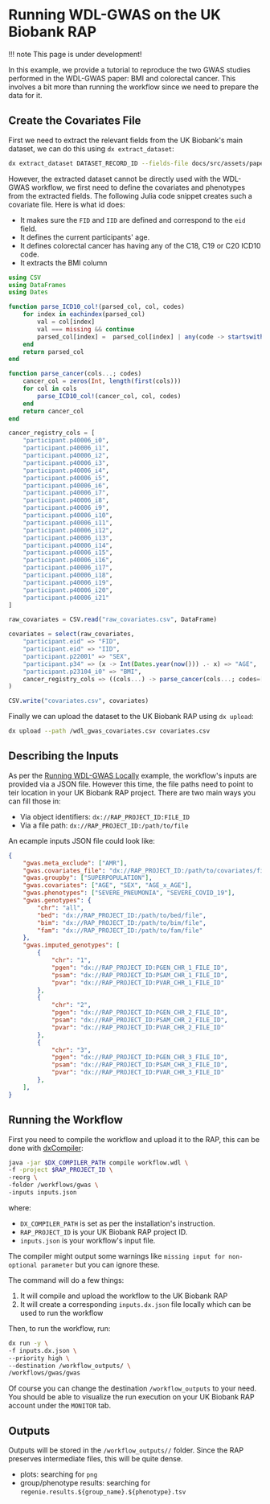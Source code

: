 # Running WDL-GWAS on the UK Biobank RAP

!!! note
    This page is under development!

In this example, we provide a tutorial to reproduce the two GWAS studies performed in the WDL-GWAS paper: BMI and colorectal cancer. This involves a bit more than running the workflow since we need to prepare the data for it.

## Create the Covariates File

First we need to extract the relevant fields from the UK Biobank's main dataset, we can do this using `dx extract_dataset`:

```bash
dx extract_dataset DATASET_RECORD_ID --fields-file docs/src/assets/paper_fields.txt --output raw_covariates.csv
```

However, the extracted dataset cannot be directly used with the WDL-GWAS workflow, we first need to define the covariates and phenotypes from the extracted fields. The following Julia code snippet creates such a covariate file. Here is what id does:

- It makes sure the `FID` and `IID` are defined and correspond to the `eid` field.
- It defines the current participants' age.
- It defines colorectal cancer has having any of the C18, C19 or C20 ICD10 code.
- It extracts the BMI column

```julia
using CSV
using DataFrames
using Dates

function parse_ICD10_col!(parsed_col, col, codes)
    for index in eachindex(parsed_col)
        val = col[index]
        val === missing && continue
        parsed_col[index] =  parsed_col[index] | any(code -> startswith(val, code), codes)
    end
    return parsed_col
end

function parse_cancer(cols...; codes)
    cancer_col = zeros(Int, length(first(cols)))
    for col in cols
        parse_ICD10_col!(cancer_col, col, codes)
    end
    return cancer_col
end

cancer_registry_cols = [
    "participant.p40006_i0",
    "participant.p40006_i1",
    "participant.p40006_i2",
    "participant.p40006_i3",
    "participant.p40006_i4",
    "participant.p40006_i5",
    "participant.p40006_i6",
    "participant.p40006_i7",
    "participant.p40006_i8",
    "participant.p40006_i9",
    "participant.p40006_i10",
    "participant.p40006_i11",
    "participant.p40006_i12",
    "participant.p40006_i13",
    "participant.p40006_i14",
    "participant.p40006_i15",
    "participant.p40006_i16",
    "participant.p40006_i17",
    "participant.p40006_i18",
    "participant.p40006_i19",
    "participant.p40006_i20",
    "participant.p40006_i21"
]

raw_covariates = CSV.read("raw_covariates.csv", DataFrame)

covariates = select(raw_covariates,
    "participant.eid" => "FID",
    "participant.eid" => "IID",
    "participant.p22001" => "SEX",
    "participant.p34" => (x -> Int(Dates.year(now())) .- x) => "AGE",
    "participant.p23104_i0" => "BMI",
    cancer_registry_cols => ((cols...) -> parse_cancer(cols...; codes=["C18", "C19", "C20"])) => "COLORECTAL_CANCER"
)

CSV.write("covariates.csv", covariates)
```

Finally we can upload the dataset to the UK Biobank RAP using `dx upload`:

```bash
dx upload --path /wdl_gwas_covariates.csv covariates.csv
```

## Describing the Inputs

As per the [Running WDL-GWAS Locally](@ref) example, the workflow's inputs are provided via a JSON file. However this time, the file paths need to point to teir location in your UK Biobank RAP project. There are two main ways you can fill those in:

- Via object identifiers: `dx://RAP_PROJECT_ID:FILE_ID`
- Via a file path: `dx://RAP_PROJECT_ID:/path/to/file`

An ecample inputs JSON file could look like:

```json
{
    "gwas.meta_exclude": ["AMR"],
    "gwas.covariates_file": "dx://RAP_PROJECT_ID:/path/to/covariates/file",
    "gwas.groupby": ["SUPERPOPULATION"],
    "gwas.covariates": ["AGE", "SEX", "AGE_x_AGE"],
    "gwas.phenotypes": ["SEVERE_PNEUMONIA", "SEVERE_COVID_19"],
    "gwas.genotypes": {
        "chr": "all",
        "bed": "dx://RAP_PROJECT_ID:/path/to/bed/file",
        "bim": "dx://RAP_PROJECT_ID:/path/to/bim/file",
        "fam": "dx://RAP_PROJECT_ID:/path/to/fam/file"
    },
    "gwas.imputed_genotypes": [
        {
            "chr": "1",
            "pgen": "dx://RAP_PROJECT_ID:PGEN_CHR_1_FILE_ID",
            "psam": "dx://RAP_PROJECT_ID:PSAM_CHR_1_FILE_ID",
            "pvar": "dx://RAP_PROJECT_ID:PVAR_CHR_1_FILE_ID"
        },
        {
            "chr": "2",
            "pgen": "dx://RAP_PROJECT_ID:PGEN_CHR_2_FILE_ID",
            "psam": "dx://RAP_PROJECT_ID:PSAM_CHR_2_FILE_ID",
            "pvar": "dx://RAP_PROJECT_ID:PVAR_CHR_2_FILE_ID"
        },
        {
            "chr": "3",
            "pgen": "dx://RAP_PROJECT_ID:PGEN_CHR_3_FILE_ID",
            "psam": "dx://RAP_PROJECT_ID:PSAM_CHR_3_FILE_ID",
            "pvar": "dx://RAP_PROJECT_ID:PVAR_CHR_3_FILE_ID"
        },
    ],
}
```

## Running the Workflow

First you need to compile the workflow and upload it to the RAP, this can be done with [dxCompiler](https://github.com/dnanexus/dxCompiler/blob/develop/doc/ExpertOptions.md):

```bash
java -jar $DX_COMPILER_PATH compile workflow.wdl \
-f -project $RAP_PROJECT_ID \
-reorg \
-folder /workflows/gwas \
-inputs inputs.json
```

where:

- `DX_COMPILER_PATH` is set as per the installation's instruction.
- `RAP_PROJECT_ID` is your UK Biobank RAP project ID.
- `inputs.json` is your workflow's input file. 

The compiler might output some warnings like `missing input for non-optional parameter` but you can ignore these.

The command will do a few things:

1. It will compile and upload the workflow to the UK Biobank RAP 
2. It will create a corresponding `inputs.dx.json` file locally which can be used to run the workflow 

Then, to run the workflow, run:

```bash
dx run -y \
-f inputs.dx.json \
--priority high \
--destination /workflow_outputs/ \
/workflows/gwas/gwas
```

Of course you can change the destination `/workflow_outputs` to your need. You should be able to visualize the run execution on your UK Biobank RAP account under the `MONITOR` tab.

## Outputs

Outputs will be stored in the `/workflow_outputs//` folder. Since the RAP preserves intermediate files, this will be quite dense.

- plots: searching for `png`
- group/phenotype results: searching for `regenie.results.${group_name}.${phenotype}.tsv`